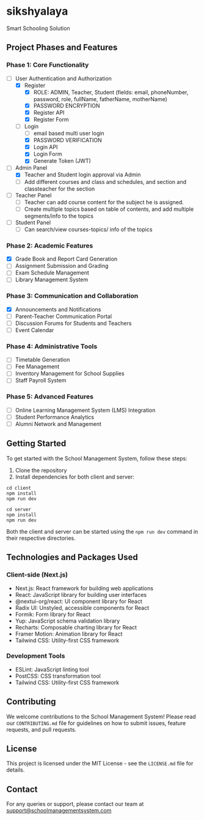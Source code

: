# sikshyalaya

Smart Schooling Solution

## Project Phases and Features

### Phase 1: Core Functionality

- [ ] User Authentication and Authorization
  - [x] Register
    - [x] ROLE: ADMIN, Teacher, Student  (fields: email, phoneNumber, password, role, fullName, fatherName, motherName)
    - [x] PASSWORD ENCRYPTION
    - [x] Register API
    - [x] Register Form

  - [ ] Login
    - [ ] email based multi user login
    - [x] PASSWORD VERIFICATION
    - [x] Login API
    - [x] Login Form
    - [x] Generate Token (JWT)
- [ ] Admin Panel
  - [x] Teacher and Student login approval via Admin 
  - [ ] Add different courses and class and schedules, and section and classteacher for the section
- [ ] Teacher Panel
  - [ ] Teacher can add course content for the subject he is assigned.
  - [ ] Create multiple topics based on table of contents, and add multiple segments/info to the topics
- [ ] Student Panel
  - [ ] Can search/view courses-topics/ info of the topics

### Phase 2: Academic Features

- [x] Grade Book and Report Card Generation
- [ ] Assignment Submission and Grading
- [ ] Exam Schedule Management
- [ ] Library Management System

### Phase 3: Communication and Collaboration

- [x] Announcements and Notifications
- [ ] Parent-Teacher Communication Portal
- [ ] Discussion Forums for Students and Teachers
- [ ] Event Calendar

### Phase 4: Administrative Tools

- [ ] Timetable Generation
- [ ] Fee Management
- [ ] Inventory Management for School Supplies
- [ ] Staff Payroll System

### Phase 5: Advanced Features

- [ ] Online Learning Management System (LMS) Integration
- [ ] Student Performance Analytics
- [ ] Alumni Network and Management

## Getting Started

To get started with the School Management System, follow these steps:

1. Clone the repository
2. Install dependencies for both client and server:

```
cd client 
npm install
npm run dev

cd server
npm install
npm run dev
```

Both the client and server can be started using the `npm run dev` command in their respective directories.

## Technologies and Packages Used

### Client-side (Next.js)

- Next.js: React framework for building web applications
- React: JavaScript library for building user interfaces
- @nextui-org/react: UI component library for React
- Radix UI: Unstyled, accessible components for React
- Formik: Form library for React
- Yup: JavaScript schema validation library
- Recharts: Composable charting library for React
- Framer Motion: Animation library for React
- Tailwind CSS: Utility-first CSS framework

### Development Tools

- ESLint: JavaScript linting tool
- PostCSS: CSS transformation tool
- Tailwind CSS: Utility-first CSS framework

## Contributing

We welcome contributions to the School Management System! Please read our `CONTRIBUTING.md` file for guidelines on how to submit issues, feature requests, and pull requests.

## License

This project is licensed under the MIT License - see the `LICENSE.md` file for details.

## Contact

For any queries or support, please contact our team at support@schoolmanagementsystem.com



